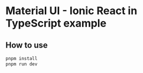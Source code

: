 # Material UI - Ionic React in TypeScript example

## How to use

```bash
pnpm install
pnpm run dev
```